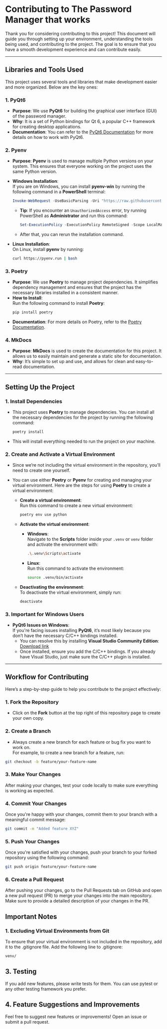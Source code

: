 # Contributing to The Password Manager that works

Thank you for considering contributing to this project! This document will guide you through setting up your environment, understanding the tools being used, and contributing to the project. The goal is to ensure that you have a smooth development experience and can contribute easily.

---

## Libraries and Tools Used

This project uses several tools and libraries that make development easier and more organized. Below are the key ones:

### 1. **PyQt6**  
   - **Purpose**: We use **PyQt6** for building the graphical user interface (GUI) of the password manager.
   - **Why**: It is a set of Python bindings for Qt 6, a popular C++ framework for creating desktop applications.
   - **Documentation**: You can refer to the [PyQt6 Documentation](https://www.riverbankcomputing.com/static/Docs/PyQt6/) for more details on how to work with PyQt6.

### 2. **Pyenv**  
   - **Purpose**: **Pyenv** is used to manage multiple Python versions on your system. This ensures that everyone working on the project uses the same Python version.
   - **Windows Installation**:  
     If you are on Windows, you can install **pyenv-win** by running the following command in a **PowerShell** terminal:  
     ```powershell
     Invoke-WebRequest -UseBasicParsing -Uri "https://raw.githubusercontent.com/pyenv-win/pyenv-win/master/pyenv-win/install-pyenv-win.ps1" -OutFile "./install-pyenv-win.ps1"; &"./install-pyenv-win.ps1"
     ```
     - **Tip**: If you encounter an `UnauthorizedAccess` error, try running PowerShell as **Administrator** and run this command:  
       ```powershell
       Set-ExecutionPolicy -ExecutionPolicy RemoteSigned -Scope LocalMachine
       ```  
     - After that, you can rerun the installation command.
  
   - **Linux Installation**:  
     On Linux, install **pyenv** by running:  
     ```bash
     curl https://pyenv.run | bash
     ```

### 3. **Poetry**  
   - **Purpose**: We use **Poetry** to manage project dependencies. It simplifies dependency management and ensures that the project has the necessary libraries installed in a consistent manner.
   - **How to Install**:  
     Run the following command to install **Poetry**:  
     ```bash
     pip install poetry
     ```  
   - **Documentation**: For more details on Poetry, refer to the [Poetry Documentation](https://python-poetry.org/docs/).

### 4. **MkDocs**  
   - **Purpose**: **MkDocs** is used to create the documentation for this project. It allows us to easily maintain and generate a static site for documentation.
   - **Why**: It’s simple to set up and use, and allows for clean and easy-to-read documentation.

---

## Setting Up the Project

### 1. **Install Dependencies**  
   - This project uses **Poetry** to manage dependencies. You can install all the necessary dependencies for the project by running the following command:  
     ```bash
     poetry install
     ```
   - This will install everything needed to run the project on your machine.

### 2. **Create and Activate a Virtual Environment**  
   - Since we’re not including the virtual environment in the repository, you’ll need to create one yourself.  
   - You can use either **Poetry** or **Pyenv** for creating and managing your virtual environment. Here are the steps for using **Poetry** to create a virtual environment:
   
     - **Create a virtual environment**:  
       Run this command to create a new virtual environment:  
       ```bash
       poetry env use python
       ```

     - **Activate the virtual environment**:
       - **Windows**:  
         Navigate to the **Scripts** folder inside your `.venv` or `venv` folder and activate the environment with:  
         ```bash
         .\.venv\Scripts\activate
         ```

       - **Linux**:  
         Run this command to activate the environment:  
         ```bash
         source .venv/bin/activate
         ```

     - **Deactivating the environment**:  
       To deactivate the virtual environment, simply run:  
       ```bash
       deactivate
       ```

### 3. **Important for Windows Users**  
   - **PyQt6 Issues on Windows**:  
     If you're facing issues installing **PyQt6**, it’s most likely because you don’t have the necessary C/C++ bindings installed.  
     - You can resolve this by installing **Visual Studio Community Edition**:  
       [Download link](https://c2rsetup.officeapps.live.com/c2r/downloadVS.aspx?sku=community&channel=Release&version=VS2022&source=VSLandingPage&cid=2030:61e628e234c84c83ace9ca51a1d21f3f)
     - Once installed, ensure you add the C/C++ bindings. If you already have Visual Studio, just make sure the C/C++ plugin is installed.

---

## Workflow for Contributing

Here’s a step-by-step guide to help you contribute to the project effectively:

### 1. **Fork the Repository**  
   - Click on the **Fork** button at the top right of this repository page to create your own copy.

### 2. **Create a Branch**  
   - Always create a new branch for each feature or bug fix you want to work on.  
   For example, to create a new branch for a feature, run:  
   ```bash
   git checkout -b feature/your-feature-name
   ```

### 3. Make Your Changes

After making your changes, test your code locally to make sure everything is working as expected.

### 4. Commit Your Changes

Once you're happy with your changes, commit them to your branch with a meaningful commit message:

```bash
git commit -m "Added feature XYZ"
```


### 5. Push Your Changes

Once you're satisfied with your changes, push your branch to your forked repository using the following command:

```bash
git push origin feature/your-feature-name
```

### 6. Create a Pull Request 
After pushing your changes, go to the Pull Requests tab on GitHub and open a new pull request (PR) to merge your changes into the main repository.
Make sure to provide a detailed description of your changes in the PR.

## Important Notes
### 1. Excluding Virtual Environments from Git

  To ensure that your virtual environment is not included in the repository, add it to the .gitignore file.
  Add the following line to .gitignore:
   ``` bash
   venv/
   ```

## 3. Testing

  If you add new features, please write tests for them. You can use pytest or any other testing framework you prefer.

## 4. Feature Suggestions and Improvements

  Feel free to suggest new features or improvements! Open an issue or submit a pull request.
